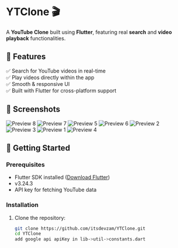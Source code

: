 # YTClone 🎬

A **YouTube Clone** built using **Flutter**, featuring real **search** and **video playback** functionalities.

## 📌 Features
✅ Search for YouTube videos in real-time  
✅ Play videos directly within the app  
✅ Smooth & responsive UI  
✅ Built with Flutter for cross-platform support  

## 📸 Screenshots
![Preview 8](https://github.com/itsdevzam/YTClone/blob/main/assets/imagesGitHub/8.png)
![Preview 7](https://github.com/itsdevzam/YTClone/blob/main/assets/imagesGitHub/7.png)
![Preview 5](https://github.com/itsdevzam/YTClone/blob/main/assets/imagesGitHub/5.png)
![Preview 6](https://github.com/itsdevzam/YTClone/blob/main/assets/imagesGitHub/6.png)
![Preview 2](https://github.com/itsdevzam/YTClone/blob/main/assets/imagesGitHub/2.png)
![Preview 3](https://github.com/itsdevzam/YTClone/blob/main/assets/imagesGitHub/3.png)
![Preview 1](https://github.com/itsdevzam/YTClone/blob/main/assets/imagesGitHub/1.png)
![Preview 4](https://github.com/itsdevzam/YTClone/blob/main/assets/imagesGitHub/4.png)

## 🚀 Getting Started

### Prerequisites  
- Flutter SDK installed ([Download Flutter](https://flutter.dev/docs/get-started/install))  
- v3.24.3  
- API key for fetching YouTube data  

### Installation  
1. Clone the repository:  
   ```sh
   git clone https://github.com/itsdevzam/YTClone.git
   cd YTClone
   add google api apiKey in lib->util->constants.dart 

